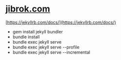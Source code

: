 # [jibrok.com](http://jibrok.com)

[https://jekyllrb.com/docs/](https://jekyllrb.com/docs/)

* gem install jekyll bundler
* bundle install
* bundle exec jekyll serve
* bundle exec jekyll serve --profile
* bundle exec jekyll serve --incremental
